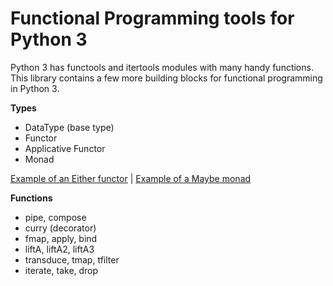 # Functional Programming tools for Python 3

Python 3 has functools and itertools modules with many handy functions. This library contains a few more building blocks for functional programming in Python 3.

**Types**

* DataType (base type)
* Functor
* Applicative Functor
* Monad

[Example of an Either functor](Either.md) | [Example of a Maybe monad](Maybe.md)

**Functions**

* pipe, compose
* curry (decorator)
* fmap, apply, bind
* liftA, liftA2, liftA3
* transduce, tmap, tfilter
* iterate, take, drop

